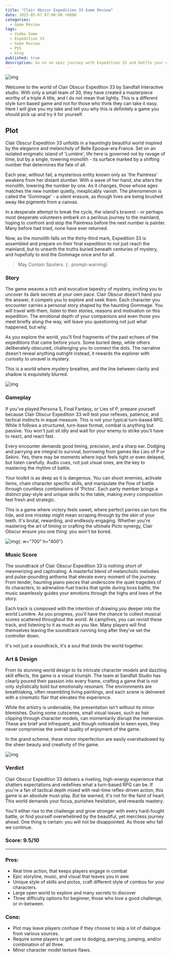 ```yaml
---
title: "Clair Obscur Expedition 33 Game Review"
date: 2025-05-07 07:00:00 +0800
categories: 
  - Game Review
tags: 
  - Video Game
  - Expedition 33
  - Game Review
  - PS5
  - blog
published: true
description: Go on an epic journey with Expedition 33 and battle your way through to destroy the Paintress so she will never paint death again.
---
```

![img](/assets/Game-Review-img/Expedition-33/1.png)

Welcome to the world of Clair Obscur Expedition 33 by Sandfall Interactive studio. With only a small team of 30, they have
created a masterpiece worthy of a triple A title, and I do not mean that lightly. This is a different style turn based
game and not for those who think they can take it easy. Here I will give you my take and tell you why this is definitely a 
game you should pick up and try it for yourself. 


## Plot
Clair Obscur Expedition 33 unfolds in a hauntingly beautiful world inspired by the elegance and melancholy of Belle Époque-era France.
Set on an isolated enigmatic island of 'Lumière', life here is governed not by ravage of time, but by a single, towering monolith - its
surface marked by a shifting number that determines the fate of all. 

Each year, without fail, a mysterious entity known only as 'the Paintress' awakens from her distant slumber. With a wave of her hand, she alters
the monolith, lowering the number by one. As it changes, those whose ages matches the new number quietly, inexplicably vanish.
The phenomenon is called the 'Gommage' - a silent erasure, as though lives are being brushed away like pigments from a canvas.

In a desperate attempt to break the cycle, the island's bravest - or perhaps most desperate volunteers embark on a perilous journey
to the mainland, hoping to confront and stop the Paintress before the next number is painter. Many before had tried, none have ever returned.

Now, as the monolith falls on the thirty-third mark, Expedition 33 is assembled and prepare on their final expedition to not just
reach the mainland, but to unearth the truths buried beneath centuries of mystery, and hopefully to end the Gommage once and for all.

> May Contain Spoilers.
{: .prompt-warning}


### Story
The game weaves a rich and evocative tapestry of mystery, inviting you to uncover its dark secrets at your own pace.
Clair Obscur doesn't hand you the answer, it compels you to explore and seek them. Each character you encounter carries a personal story
shaped by the haunting Gommage. You will travel with them, listen to their stories, reasons and motivation on this expedition. The emotional
depth of your companions and even those you meet briefly along the way, will leave you questioning not just what happened, but why.

As you explore the world, you'll find fragments of the past echoes of the expeditions that came before yours. Some buried deep, while
others deliberately obscured, challenging you to connect the dots. The narrative doesn't reveal anything outright instead, it rewards
the explorer with curiosity to unravel is mystery.

This is a world where mystery breathes, and the line between clarity and shadow is exquisitely blurred.

![img](/assets/Game-Review-img/Expedition-33/4.jpg)

### Gameplay
If you've played Persona 5, Final Fantasy, or Lies of P, prepare yourself because Clair Obscur Expedition 33 will test your
reflexes, patience, and tactical instincts in equal measure. This is not your typical turn-based RPG. While it follows a structured,
turn-base format, combat is anything but passive. You won't just sit idly and wait for your enemy to strike you'll have to react,
and react fast.

Every encounter demands good timing, precision, and a sharp ear. Dodging and parrying are integral to survival, borrowing from games like Lies of P or Sekiro.
Yes, there may be moments where input feels tight or even delayed, but listen carefully. Audio cues, not just visual ones, are the key to mastering the rhythm of battle.

Your toolkit is as deep as it is dangerous. You can shoot enemies, activate items, chain character specific skills, and manipulate
the flow of battle through countless combinations of 'Pictos'. Each party member brings a distinct play-style and unique skills to the table,
making every composition feel fresh and strategic.

This is a game where victory feels sweet, where perfect parries can turn the tide, and one misstep might mean scraping through by
the skin of your teeth. It's brutal, rewarding, and endlessly engaging. Whether you're mastering the art of timing or crafting the ultimate Picto
synergy, Clair Obscur ensure you one thing: you won't be bored.

![img](/assets/Game-Review-img/Expedition-33/3.jpg){: w="700" h="400"}

### Music Score
The soundtrack of Clair Obscur Expedition 33 is nothing short of mesmerizing and captivating. A masterful blend of melancholic melodies and 
pulse-pounding anthems that elevate every moment of the journey. From tender, haunting piano pieces that underscore the quiet tragedies of its characters,
to adrenaline-fuel tracks that ignite during boss battle, the music seamlessly guides your emotions through the highs and lows of the story.

Each track is composed with the intention of drawing you deeper into the world Lumière. As you progress, you'll have the chance
to collect musical scores scattered throughout the world. At campfires, you can revisit these track, and listening to it as much as you like.
Many players will find themselves leaving the soundtrack running long after they've set the controller down. 

It's not just a soundtrack, it's a soul that binds the world together.


### Art & Design
From its stunning world design to its intricate character models and dazzling skill effects, the game is a visual triumph.
The team at Sandfall Studio has clearly poured their passion into every frame, crafting a game that is not only stylistically bold
but emotionally resonant. The environments are breathtaking, often resembling living paintings, and each scene is delivered with a cinematic
flair that elevates the experience.

While the artistry is undeniable, the presentation isn't without its minor blemishes. During some cutscenes, small visual issues, such as 
hair clipping through character models, can momentarily disrupt the immersion. These are brief and infrequent, and though noticeable 
to keen eyes, they never compromise the overall quality of enjoyment of the game.

In the grand scheme, these minor imperfection are easily overshadowed by the sheer beauty and creativity of the game.

![img](/assets/Game-Review-img/Expedition-33/2.jpg)
### Verdict 
Clair Obscur Expedition 33 delivers a riveting, high-energy experience that shatters expectations and redefines what a turn-based RPG can be.
If you're a fan of tactical depth mixed with real-time reflex-driven action, this game is an absolute must-play. But be warned, it's not for the faint of heart.
This world demands your focus, punishes hesitation, and rewards mastery.

You'll either rise to the challenge and grow stronger with every hard-fought battle, or find yourself overwhelmed by the beautiful,
yet merciless journey ahead. One thing is certain: you will not be disappointed. As those who fall we continue.

###  Score: 9.5/10

--------------------------------------------------

### Pros:

 - Real time action, that keeps players engage in combat 
 - Epic storyline, music, and visual that leaves you in awe
 - Unique style of skills and pictos, craft different style of combos for your characters.
 - Large open world to explore and many secrets to discover
 - Three difficulty options for beginner, those who love a good challenge, or in-between.

### Cons:
 - Plot may leave players confuse if they choose to skip a lot of dialogue from various sources. 
 - Require some players to get use to dodging, parrying, jumping, and/or combination of all three.
 - Minor character model texture flaws. 
